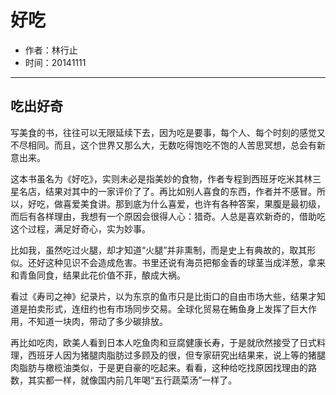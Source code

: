 # 好吃

- 作者：林行止
- 时间：20141111

---

## 吃出好奇

写美食的书，往往可以无限延续下去，因为吃是要事，每个人、每个时刻的感觉又不尽相同。而且，这个世界又那么大，无数吃得饱吃不饱的人苦思冥想，总会有新意出来。

这本书虽名为《好吃》，实则未必是指美妙的食物，作者专程到西班牙吃米其林三星名店，结果对其中的一家评价了了。再比如别人喜食的东西，作者并不感冒。所以，好吃，做喜爱美食讲。那到底为什么喜爱，也许有各种答案，果腹是最初级，而后有各样理由，我想有一个原因会很得人心：猎奇。人总是喜欢新奇的，借助吃这个过程，满足好奇心，实为妙事。

比如我，虽然吃过火腿，却才知道“火腿”并非熏制，而是史上有典故的，取其形似。还好这种见识不会造成危害。书里还说有海员把郁金香的球茎当成洋葱，拿来和青鱼同食，结果此花价值不菲，酿成大祸。

看过《寿司之神》纪录片，以为东京的鱼市只是比街口的自由市场大些，结果才知道是拍卖形式，连纽约也有市场同步交易。全球化贸易在鲔鱼身上发挥了巨大作用，不知道一块肉，带动了多少碳排放。

再比如吃肉，欧美人看到日本人吃鱼肉和豆腐健康长寿，于是就欣然接受了日式料理，西班牙人因为猪腿肉脂肪过多顾及的很，但专家研究出结果来，说上等的猪腿肉脂肪与橄榄油类似，于是更自豪的吃起来。看看，这种给吃找原因找理由的路数，其实都一样，就像国内前几年喝“五行蔬菜汤”一样了。